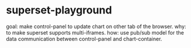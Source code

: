 # superset-playground

goal: make control-panel to update chart on other tab of the browser.
why: to make superset supports multi-iframes.
how: use pub/sub model for the data communication between control-panel and chart-container.


